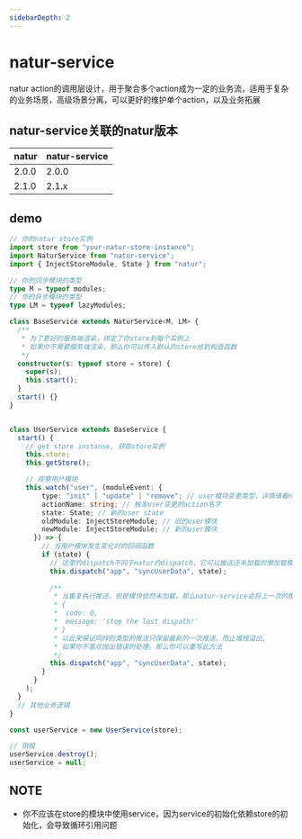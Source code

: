 ```yaml
---
sidebarDepth: 2
---
```


# natur-service
natur action的调用层设计，用于聚合多个action成为一定的业务流，适用于复杂的业务场景，高级场景分离，可以更好的维护单个action，以及业务拓展

## natur-service关联的natur版本

| natur | natur-service |
| -- | -- |
| 2.0.0 | 2.0.0 |
| 2.1.0 | 2.1.x |

## demo

```ts
// 你的natur store实例
import store from "your-natur-store-instance";
import NaturService from "natur-service";
import { InjectStoreModule, State } from "natur";

// 你的同步模块的类型
type M = typeof modules;
// 你的异步模块的类型
type LM = typeof lazyModules;

class BaseService extends NaturService<M, LM> {
  /**
   * 为了更好的服务端渲染，绑定了你store到每个实例上
   * 如果你不需要服务端渲染，那么你可以传入默认的store给到构造函数
   */
  constructor(s: typeof store = store) {
    super(s);
    this.start();
  }
  start() {}
}


class UserService extends BaseService {
  start() {
    // get store instanse, 获取store实例
    this.store;
    this.getStore();

    // 观察用户模块
    this.watch("user", (moduleEvent: {
        type: "init" | "update" | "remove"; // user模块变更类型，详情请看natur文档
        actionName: string; // 触发user变更的action名字
        state: State; // 新的user state
        oldModule: InjectStoreModule; // 旧的user模块
        newModule: InjectStoreModule; // 新的user模块
      }) => {
        // 当用户模块发生变化时的回调函数
        if (state) {
          // 这里的dispatch不同于natur的dispatch，它可以推送还未加载的懒加载模块，或者未配置的手动加载模块
          this.dispatch("app", "syncUserData", state);
          
          /**
           * 当重复执行推送，但是模块依然未加载，那么natur-service会将上一次的推送停止，并抛出以下错误
           * {
           *  code: 0,
           *  message: 'stop the last dispath!'
           * }
           * 以此来保证同样的类型的推送只保留最新的一次推送，防止堆栈溢出, 
           * 如果你不喜欢抛出错误的处理，那么你可以重写此方法
           */
          this.dispatch("app", "syncUserData", state);
        }
      }
    );
  }
  // 其他业务逻辑
}

const userService = new UserService(store);

// 销毁
userService.destroy();
userService = null;
```


## NOTE

- 你不应该在store的模块中使用service，因为service的初始化依赖store的初始化，会导致循环引用问题